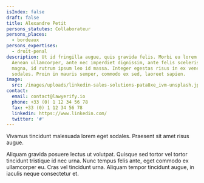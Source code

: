 ```yaml
---
isIndex: false
draft: false
title: Alexandre Petit
persons_statutes: Collaborateur
persons_places:
  - bordeaux
persons_expertises:
  - droit-penal
description: Ut id fringilla augue, quis gravida felis. Morbi eu lorem nibh.
  Aenean ullamcorper, ante nec imperdiet dignissim, ante felis scelerisque
  magna, id rutrum ipsum leo id massa. Integer egestas risus in ex venenatis
  sodales. Proin in mauris semper, commodo ex sed, laoreet sapien.
image:
  src: /images/uploads/linkedin-sales-solutions-pata8xe_ivm-unsplash.jpg
contact:
  email: contact@lawyerify.io
  phone: +33 (0) 1 12 34 56 78
  fax: +33 (0) 1 12 34 56 78
  linkedin: https://www.linkedin.com/
  twitter: '#'
---
```


Vivamus tincidunt malesuada lorem eget sodales. Praesent sit amet risus augue.

Aliquam gravida posuere lectus ut volutpat. Quisque sed tortor vel tortor tincidunt tristique id nec urna. Nunc tempus felis ante, eget commodo ex ullamcorper eu. Cras vel tincidunt urna. Aliquam tempor tincidunt augue, in iaculis neque consectetur et.
